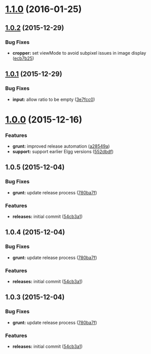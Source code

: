 <a name="1.1.0"></a>
# [1.1.0](https://github.com/hypeJunction/Elgg-cropper/compare/1.0.2...v1.1.0) (2016-01-25)




<a name="1.0.2"></a>
## [1.0.2](https://github.com/hypeJunction/Elgg-cropper/compare/1.0.1...v1.0.2) (2015-12-29)


### Bug Fixes

* **cropper:** set viewMode to avoid subpixel issues in image display ([ecb7b25](https://github.com/hypeJunction/Elgg-cropper/commit/ecb7b25))



<a name="1.0.1"></a>
## [1.0.1](https://github.com/hypeJunction/Elgg-cropper/compare/1.0.0...v1.0.1) (2015-12-29)


### Bug Fixes

* **input:** allow ratio to be empty ([3e7fcc0](https://github.com/hypeJunction/Elgg-cropper/commit/3e7fcc0))



<a name="1.0.0"></a>
# [1.0.0](https://github.com/hypeJunction/Elgg-cropper/compare/1.0.5...v1.0.0) (2015-12-16)


### Features

* **grunt:** improved release automation ([a28549a](https://github.com/hypeJunction/Elgg-cropper/commit/a28549a))
* **support:** support earlier Elgg versions ([552dbdf](https://github.com/hypeJunction/Elgg-cropper/commit/552dbdf))



<a name="1.0.5"></a>
## 1.0.5 (2015-12-04)


### Bug Fixes

* **grunt:** update release process ([780ba7f](https://github.com/hypeJunction/Elgg-cropper/commit/780ba7f))

### Features

* **releases:** initial commit ([54cb3a1](https://github.com/hypeJunction/Elgg-cropper/commit/54cb3a1))



<a name="1.0.4"></a>
## 1.0.4 (2015-12-04)


### Bug Fixes

* **grunt:** update release process ([780ba7f](https://github.com/hypeJunction/cropper/commit/780ba7f))

### Features

* **releases:** initial commit ([54cb3a1](https://github.com/hypeJunction/cropper/commit/54cb3a1))



<a name="1.0.3"></a>
## 1.0.3 (2015-12-04)


### Bug Fixes

* **grunt:** update release process ([780ba7f](https://github.com/hypeJunction/cropper/commit/780ba7f))

### Features

* **releases:** initial commit ([54cb3a1](https://github.com/hypeJunction/cropper/commit/54cb3a1))



